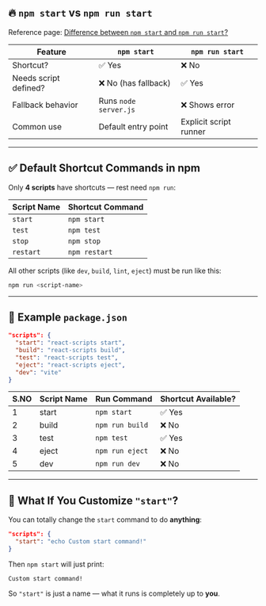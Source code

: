 ## 🔥 `npm start` vs `npm run start`

Reference page: [Difference between `npm start` and `npm run start`?
](https://stackoverflow.com/questions/51358235/is-there-a-difference-between-npm-start-and-npm-run-start)

| Feature               | `npm start`           | `npm run start`        |
| --------------------- | --------------------- | ---------------------- |
| Shortcut?             | ✅ Yes                 | ❌ No                   |
| Needs script defined? | ❌ No (has fallback)   | ✅ Yes                  |
| Fallback behavior     | Runs `node server.js` | ❌ Shows error          |
| Common use            | Default entry point   | Explicit script runner |

---

## ✅ Default Shortcut Commands in npm

Only **4 scripts** have shortcuts — rest need `npm run`:

| Script Name | Shortcut Command |
| ----------- | ---------------- |
| `start`     | `npm start`      |
| `test`      | `npm test`       |
| `stop`      | `npm stop`       |
| `restart`   | `npm restart`    |

All other scripts (like `dev`, `build`, `lint`, `eject`) must be run like this:
```bash
npm run <script-name>
```

---

## 📁 Example `package.json`

```json
"scripts": {
  "start": "react-scripts start",
  "build": "react-scripts build",
  "test": "react-scripts test",
  "eject": "react-scripts eject",
  "dev": "vite"
}
```

| S.NO | Script Name | Run Command     | Shortcut Available? |
| ---- | ----------- | --------------- | ------------------- |
| 1    | start       | `npm start`     | ✅ Yes               |
| 2    | build       | `npm run build` | ❌ No                |
| 3    | test        | `npm test`      | ✅ Yes               |
| 4    | eject       | `npm run eject` | ❌ No                |
| 5    | dev         | `npm run dev`   | ❌ No                |

---

## 🧪 What If You Customize `"start"`?

You can totally change the `start` command to do **anything**:

```json
"scripts": {
  "start": "echo Custom start command!"
}
```

Then `npm start` will just print:

```
Custom start command!
```

So `"start"` is just a name — what it runs is completely up to **you**.